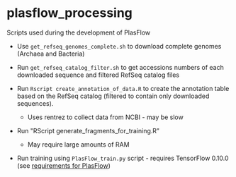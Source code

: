 # plasflow_processing

Scripts used during the development of PlasFlow

- Use `get_refseq_genomes_complete.sh` to download complete genomes (Archaea and Bacteria)
- Run `get_refseq_catalog_filter.sh` to get accessions numbers of each downloaded sequence and filtered RefSeq catalog files
- Run `Rscript create_annotation_of_data.R` to create the annotation table based on the RefSeq catalog (filtered to contain only downloaded sequences).

  - Uses rentrez to collect data from NCBI - may be slow

- Run "RScript generate_fragments_for_training.R"

  - May require large amounts of RAM

- Run training using `PlasFlow_train.py` script - requires TensorFlow 0.10.0 (see [requirements for PlasFlow](https://github.com/smaegol/PlasFlow#requirements))
